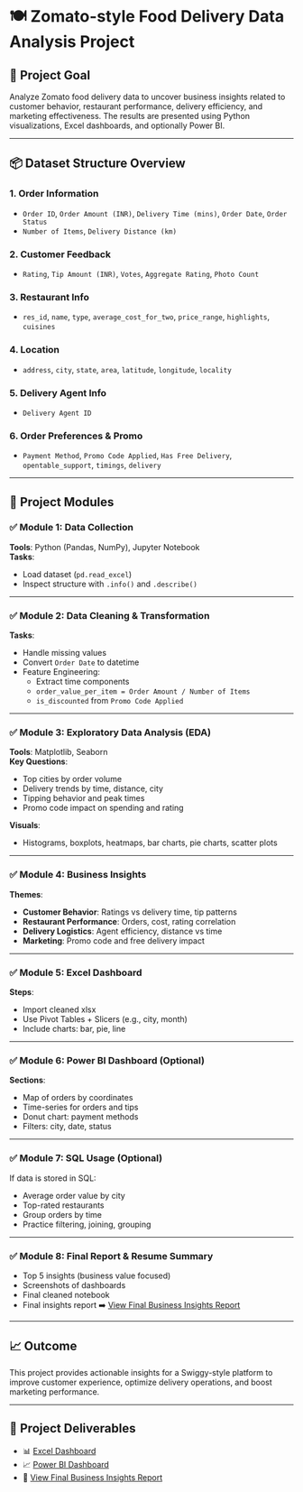 # 🍽️ Zomato-style Food Delivery Data Analysis Project

## 🎯 Project Goal
Analyze Zomato food delivery data to uncover business insights related to customer behavior, restaurant performance, delivery efficiency, and marketing effectiveness. The results are presented using Python visualizations, Excel dashboards, and optionally Power BI.

---

## 📦 Dataset Structure Overview

### 1. Order Information
- `Order ID`, `Order Amount (INR)`, `Delivery Time (mins)`, `Order Date`, `Order Status`
- `Number of Items`, `Delivery Distance (km)`

### 2. Customer Feedback
- `Rating`, `Tip Amount (INR)`, `Votes`, `Aggregate Rating`, `Photo Count`

### 3. Restaurant Info
- `res_id`, `name`, `type`, `average_cost_for_two`, `price_range`, `highlights`, `cuisines`

### 4. Location
- `address`, `city`, `state`, `area`, `latitude`, `longitude`, `locality`

### 5. Delivery Agent Info
- `Delivery Agent ID`

### 6. Order Preferences & Promo
- `Payment Method`, `Promo Code Applied`, `Has Free Delivery`, `opentable_support`, `timings`, `delivery`

---

## 🧩 Project Modules

### ✅ Module 1: Data Collection
**Tools**: Python (Pandas, NumPy), Jupyter Notebook  
**Tasks**:
- Load dataset (`pd.read_excel`)
- Inspect structure with `.info()` and `.describe()`

---

### ✅ Module 2: Data Cleaning & Transformation
**Tasks**:
- Handle missing values
- Convert `Order Date` to datetime
- Feature Engineering:
  - Extract time components
  - `order_value_per_item = Order Amount / Number of Items`
  - `is_discounted` from `Promo Code Applied`

---

### ✅ Module 3: Exploratory Data Analysis (EDA)
**Tools**: Matplotlib, Seaborn  
**Key Questions**:
- Top cities by order volume
- Delivery trends by time, distance, city
- Tipping behavior and peak times
- Promo code impact on spending and rating

**Visuals**:
- Histograms, boxplots, heatmaps, bar charts, pie charts, scatter plots

---

### ✅ Module 4: Business Insights
**Themes**:
- **Customer Behavior**: Ratings vs delivery time, tip patterns  
- **Restaurant Performance**: Orders, cost, rating correlation  
- **Delivery Logistics**: Agent efficiency, distance vs time  
- **Marketing**: Promo code and free delivery impact

---

### ✅ Module 5: Excel Dashboard
**Steps**:
- Import cleaned xlsx
- Use Pivot Tables + Slicers (e.g., city, month)
- Include charts: bar, pie, line

---

### ✅ Module 6: Power BI Dashboard (Optional)
**Sections**:
- Map of orders by coordinates  
- Time-series for orders and tips  
- Donut chart: payment methods  
- Filters: city, date, status

---

### ✅ Module 7: SQL Usage (Optional)
If data is stored in SQL:
- Average order value by city
- Top-rated restaurants
- Group orders by time
- Practice filtering, joining, grouping

---

### ✅ Module 8: Final Report & Resume Summary
- Top 5 insights (business value focused)
- Screenshots of dashboards
- Final cleaned notebook
- Final insights report ➡️ [View Final Business Insights Report](final_insights.md)

---

## 📈 Outcome
This project provides actionable insights for a Swiggy-style platform to improve customer experience, optimize delivery operations, and boost marketing performance.

---

## 📘 Project Deliverables

- 📊 [Excel Dashboard](Dashboards/Zomato_Business_Insights_ex.png)
- 📈 [Power BI Dashboard](Dashboards/Zomato_Business_Insights_bi.png)
- 📄 [View Final Business Insights Report](final_insights.md)

